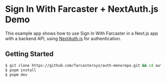 # Sign In With Farcaster + NextAuth.js Demo

This example app shows how to use Sign In With Farcaster in a Next.js app with a backend API, using [NextAuth.js](https://next-auth.js.org/) for authentication.

## Getting Started

```sh
$ git clone https://github.com/farcasterxyz/auth-monorepo.git && cd auth-monorepo/examples/with-next-auth
$ pnpm install
$ pnpm dev
```
